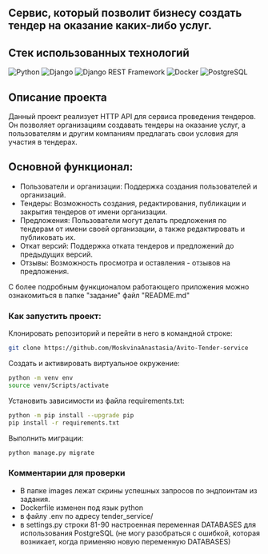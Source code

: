 ## Сервис, который позволит бизнесу создать тендер на оказание каких-либо услуг.

## Стек использованных технологий

![Python](https://img.shields.io/badge/Python-3776AB?style=for-the-badge&logo=python&logoColor=white)
![Django](https://img.shields.io/badge/Django-092E20?style=for-the-badge&logo=django&logoColor=white)
![Django REST Framework](https://img.shields.io/badge/Django%20REST%20Framework-ff1709?style=for-the-badge&logo=django&logoColor=white)
![Docker](https://img.shields.io/badge/Docker-2496ED?style=for-the-badge&logo=docker&logoColor=white)
![PostgreSQL](https://img.shields.io/badge/PostgreSQL-336791?style=for-the-badge&logo=postgresql&logoColor=white)

## Описание проекта
Данный проект реализует HTTP API для сервиса проведения тендеров. Он позволяет организациям создавать тендеры на оказание услуг, а пользователям и другим компаниям предлагать свои условия для участия в тендерах.

## Основной функционал:
- Пользователи и организации: Поддержка создания пользователей и организаций.
- Тендеры: Возможность создания, редактирования, публикации и закрытия тендеров от имени организации.
- Предложения: Пользователи могут делать предложения по тендерам от имени своей организации, а также редактировать и публиковать их.
- Откат версий: Поддержка отката тендеров и предложений до предыдущих версий.
- Отзывы: Возможность просмотра и оставления - отзывов на предложения.

C более подробным функционалом работающего приложения можно ознакомиться в папке "задание" файл "README.md"

### Как запустить проект:
Клонировать репозиторий и перейти в него в командной строке:
```bash
git clone https://github.com/MoskvinaAnastasia/Avito-Tender-service
```
Cоздать и активировать виртуальное окружение:
```bash
python -m venv env
source venv/Scripts/activate
```
Установить зависимости из файла requirements.txt:
```bash
python -m pip install --upgrade pip
pip install -r requirements.txt
```
Выполнить миграции:
```bash
python manage.py migrate
```

### Комментарии для проверки

- В папке images лежат скрины успешных запросов по эндпоинтам из задания.
- Dockerfile изменен под язык python
- в файлу .env по адресу tender_service/
- в settings.py строки 81-90 настроенная переменная DATABASES для использования PostgreSQL (не могу разобраться с ошибкой, которая возникает, когда применяю новую переменную DATABASES)